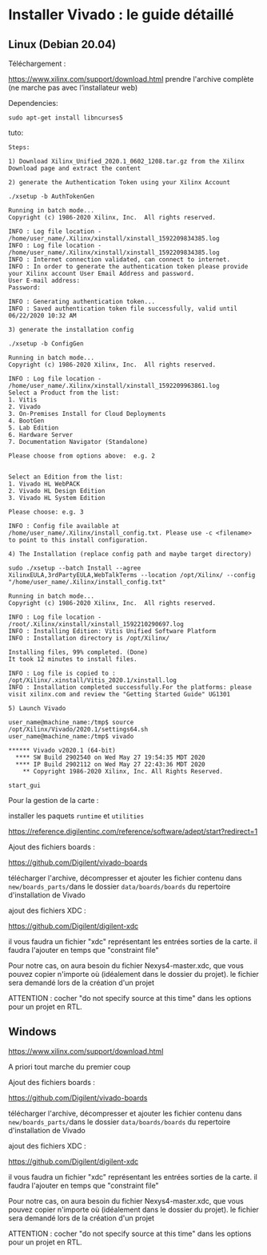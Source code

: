 # Installer Vivado : le guide détaillé 

## Linux (Debian 20.04)

Téléchargement : 

https://www.xilinx.com/support/download.html prendre l'archive complète (ne marche pas avec l’installateur web)

Dependencies: 

```
sudo apt-get install libncurses5
```

tuto: 

```
Steps:

1) Download Xilinx_Unified_2020.1_0602_1208.tar.gz from the Xilinx Download page and extract the content

2) generate the Authentication Token using your Xilinx Account

./xsetup -b AuthTokenGen

Running in batch mode...
Copyright (c) 1986-2020 Xilinx, Inc.  All rights reserved.

INFO : Log file location - /home/user_name/.Xilinx/xinstall/xinstall_1592209834385.log
INFO : Log file location - /home/user_name/.Xilinx/xinstall/xinstall_1592209834385.log
INFO : Internet connection validated, can connect to internet.
INFO : In order to generate the authentication token please provide your Xilinx account User Email Address and password.
User E-mail address: 
Password:

INFO : Generating authentication token...
INFO : Saved authentication token file successfully, valid until 06/22/2020 10:32 AM

3) generate the installation config

./xsetup -b ConfigGen

Running in batch mode...
Copyright (c) 1986-2020 Xilinx, Inc.  All rights reserved.

INFO : Log file location - /home/user_name/.Xilinx/xinstall/xinstall_1592209963861.log
Select a Product from the list:
1. Vitis
2. Vivado
3. On-Premises Install for Cloud Deployments
4. BootGen
5. Lab Edition
6. Hardware Server
7. Documentation Navigator (Standalone)

Please choose from options above:  e.g. 2 


Select an Edition from the list:
1. Vivado HL WebPACK
2. Vivado HL Design Edition
3. Vivado HL System Edition

Please choose: e.g. 3

INFO : Config file available at /home/user_name/.Xilinx/install_config.txt. Please use -c <filename> to point to this install configuration.

4) The Installation (replace config path and maybe target directory)

sudo ./xsetup --batch Install --agree XilinxEULA,3rdPartyEULA,WebTalkTerms --location /opt/Xilinx/ --config "/home/user_name/.Xilinx/install_config.txt"

Running in batch mode...
Copyright (c) 1986-2020 Xilinx, Inc.  All rights reserved.

INFO : Log file location - /root/.Xilinx/xinstall/xinstall_1592210290697.log
INFO : Installing Edition: Vitis Unified Software Platform
INFO : Installation directory is /opt/Xilinx/

Installing files, 99% completed. (Done)                         
It took 12 minutes to install files.

INFO : Log file is copied to : /opt/Xilinx/.xinstall/Vitis_2020.1/xinstall.log
INFO : Installation completed successfully.For the platforms: please visit xilinx.com and review the "Getting Started Guide" UG1301

5) Launch Vivado

user_name@machine_name:/tmp$ source /opt/Xilinx/Vivado/2020.1/settings64.sh
user_name@machine_name:/tmp$ vivado

****** Vivado v2020.1 (64-bit)
  **** SW Build 2902540 on Wed May 27 19:54:35 MDT 2020
  **** IP Build 2902112 on Wed May 27 22:43:36 MDT 2020
    ** Copyright 1986-2020 Xilinx, Inc. All Rights Reserved.

start_gui
```

Pour la gestion de la carte : 

installer les paquets ```runtime``` et ```utilities``` 

https://reference.digilentinc.com/reference/software/adept/start?redirect=1

Ajout des fichiers boards : 

https://github.com/Digilent/vivado-boards

télécharger l'archive, décompresser et ajouter les fichier contenu dans  ``new/boards_parts/``dans le dossier ``data/boards/boards`` du repertoire d'installation de Vivado

ajout des fichiers XDC : 

https://github.com/Digilent/digilent-xdc

il vous faudra un fichier "xdc" représentant les entrées sorties de la carte. il faudra l'ajouter en temps que "constraint file"

Pour notre cas, on aura besoin du fichier Nexys4-master.xdc, que vous pouvez copier n'importe où (idéalement dans le dossier du projet). le fichier sera demandé lors de la création d'un projet 

ATTENTION : cocher "do not specify source at this time" dans les options pour un projet en RTL. 

## Windows

https://www.xilinx.com/support/download.html

A priori tout marche du premier coup 

Ajout des fichiers boards : 

https://github.com/Digilent/vivado-boards

télécharger l'archive, décompresser et ajouter les fichier contenu dans  ``new/boards_parts/``dans le dossier ``data/boards/boards`` du repertoire d'installation de Vivado

ajout des fichiers XDC : 

https://github.com/Digilent/digilent-xdc



il vous faudra un fichier "xdc" représentant les entrées sorties de la carte. il faudra l'ajouter en temps que "constraint file"

Pour notre cas, on aura besoin du fichier Nexys4-master.xdc, que vous pouvez copier n'importe où (idéalement dans le dossier du projet). le fichier sera demandé lors de la création d'un projet 

ATTENTION : cocher "do not specify source at this time" dans les options pour un projet en RTL. 

